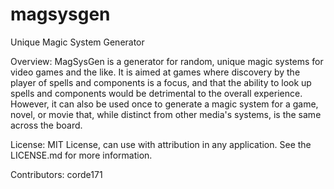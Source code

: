 # magsysgen
Unique Magic System Generator

Overview: 
MagSysGen is a generator for random, unique magic systems for video games and the like. It is aimed at games where discovery by the player of spells and components is a focus, and that the ability to look up spells and components would be detrimental to the overall experience. However, it can also be used once to generate a magic system for a game, novel, or movie that, while distinct from other media's systems, is the same across the board. 

License: MIT License, can use with attribution in any application. See the LICENSE.md for more information.

Contributors:
corde171

